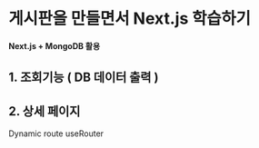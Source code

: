 # 게시판을 만들면서 Next.js 학습하기

#### Next.js + MongoDB 활용

## 1. 조회기능 ( DB 데이터 출력 )

## 2. 상세 페이지 
Dynamic route
useRouter
